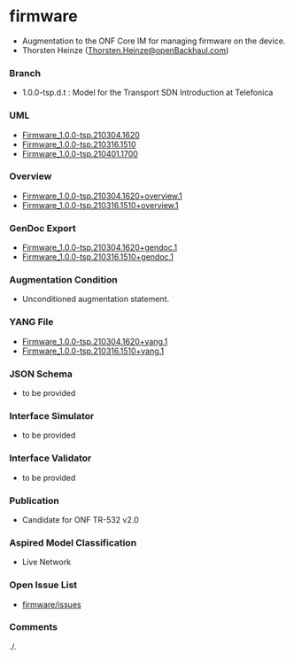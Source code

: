 # firmware
- Augmentation to the ONF Core IM for managing firmware on the device.
- Thorsten Heinze (Thorsten.Heinze@openBackhaul.com)

### Branch
- 1.0.0-tsp.d.t : Model for the Transport SDN Introduction at Telefonica

### UML
- [Firmware_1.0.0-tsp.210304.1620](./Firmware_1.0.0-tsp.210304.1620.zip)
- [Firmware_1.0.0-tsp.210316.1510](./Firmware_1.0.0-tsp.210316.1510.zip)
- [Firmware_1.0.0-tsp.210401.1700](./Firmware_1.0.0-tsp.210401.1700.zip)

### Overview 
- [Firmware_1.0.0-tsp.210304.1620+overview.1](./Firmware_1.0.0-tsp.210304.1620+overview.1.png)
- [Firmware_1.0.0-tsp.210316.1510+overview.1](./Firmware_1.0.0-tsp.210316.1510+overview.1.png)

### GenDoc Export
- [Firmware_1.0.0-tsp.210304.1620+gendoc.1](./Firmware_1.0.0-tsp.210304.1620+gendoc.1.docx)
- [Firmware_1.0.0-tsp.210316.1510+gendoc.1](./Firmware_1.0.0-tsp.210316.1510+gendoc.1.docx)

### Augmentation Condition
- Unconditioned augmentation statement.

### YANG File
- [Firmware_1.0.0-tsp.210304.1620+yang.1](./Firmware_1.0.0-tsp.210304.1620+yang.1.zip)
- [Firmware_1.0.0-tsp.210316.1510+yang.1](./Firmware_1.0.0-tsp.210316.1510+yang.1.zip)

### JSON Schema
- to be provided

### Interface Simulator
- to be provided

### Interface Validator
- to be provided

### Publication
- Candidate for ONF TR-532 v2.0

### Aspired Model Classification
- Live Network

### Open Issue List
- [firmware/issues](../../issues)

### Comments
./.
